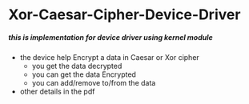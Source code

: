 # Xor-Caesar-Cipher-Device-Driver <br>
<h5> this is implementation for device driver using kernel  module</h5>
<body>
  <ul>
    <li>the device help Encrypt a data in Caesar or Xor cipher
      <ul>
      <li>you get the data decrypted</li>
      <li>you can get the data Encrypted</li>
      <li>you can add/remove to/from the  data</li>
      </ul>
    </li>
    <li>other details in the pdf</li>
  </ul>
</body>
